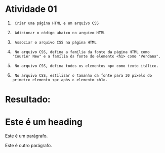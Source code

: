 # Atividade 01

1)      Criar uma página HTML e um arquivo CSS

2)      Adicionar o código abaixo no arquivo HTML

<!--
<!DOCTYPE html>
<head>

</head>
<body>
    <h1>Este é um heading</h1>
    <p>Este é um parágrafo.</p>
    <p>Este é outro parágrafo.</p>
</body>
</html>

-->

3)      Associar o arquivo CSS na página HTML

4)      No arquivo CSS, defina a família da fonte da página HTML como "Courier New" e a família da fonte do elemento <h1> como "Verdana".

5)      No arquivo CSS, defina todos os elementos <p> como texto itálico.

6)      No arquivo CSS, estilizar o tamanho da fonte para 30 pixels do primeiro elemento <p> após o elemento <h1>.

# Resultado:

<!DOCTYPE html>
<head>

</head>
<body>
    <h1>Este é um heading</h1>
    <p>Este é um parágrafo.</p>
    <p>Este é outro parágrafo.</p>
</body>
</html>
